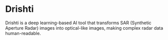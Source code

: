 # Drishti
Drishti is a deep learning-based AI tool that transforms SAR (Synthetic Aperture Radar) images into optical-like images, making complex radar data human-readable.

